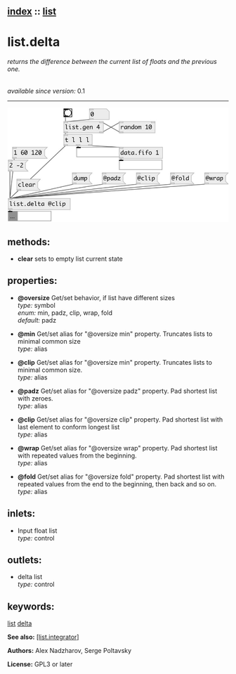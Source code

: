 [index](index.html) :: [list](category_list.html)
---

# list.delta

###### returns the difference between the current list of floats and the previous one.

*available since version:* 0.1

---




[![example](../examples/img/list.delta.jpg)](../examples/pd/list.delta.pd)





## methods:

* **clear**
sets to empty list current state<br>




## properties:

* **@oversize** 
Get/set behavior, if list have different sizes<br>
_type:_ symbol<br>
_enum:_ min, padz, clip, wrap, fold<br>
_default:_ padz<br>

* **@min** 
Get/set alias for &#34;@oversize min&#34; property. Truncates lists to minimal common size<br>
_type:_ alias<br>

* **@clip** 
Get/set alias for &#34;@oversize min&#34; property. Truncates lists to minimal common size.<br>
_type:_ alias<br>

* **@padz** 
Get/set alias for &#34;@oversize padz&#34; property. Pad shortest list with zeroes.<br>
_type:_ alias<br>

* **@clip** 
Get/set alias for &#34;@oversize clip&#34; property. Pad shortest list with last element to
conform longest list<br>
_type:_ alias<br>

* **@wrap** 
Get/set alias for &#34;@oversize wrap&#34; property. Pad shortest list with repeated values
from the beginning.<br>
_type:_ alias<br>

* **@fold** 
Get/set alias for &#34;@oversize fold&#34; property. Pad shortest list with repeated values
from the end to the beginning, then back and so on.<br>
_type:_ alias<br>



## inlets:

* Input float list<br>
_type:_ control



## outlets:

* delta list<br>
_type:_ control



## keywords:

[list](keywords/list.html)
[delta](keywords/delta.html)



**See also:**
[\[list.integrator\]](list.integrator.html)




**Authors:** Alex Nadzharov, Serge Poltavsky




**License:** GPL3 or later






